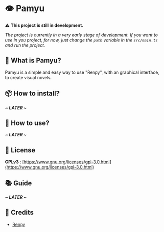 # 👁️ Pamyu

⚠️ **This project is still in development.**

*The project is currently in a very early stage of development. If you want to use in you project, for now, just change the `path` variable in the `src/main.ts` and run the project.*

## 🤔 What is Pamyu?

Pamyu is a simple and easy way to use "Renpy", with an graphical interface, to create visual novels.

## 📦 How to install?

***~ LATER ~***

## 📖 How to use?

***~ LATER ~***

## 📝 License

**GPLv3** : [https://www.gnu.org/licenses/gpl-3.0.html](https://www.gnu.org/licenses/gpl-3.0.html)

## 📚 Guide

***~ LATER ~***

## 📜 Credits

- [Renpy](https://www.renpy.org/)